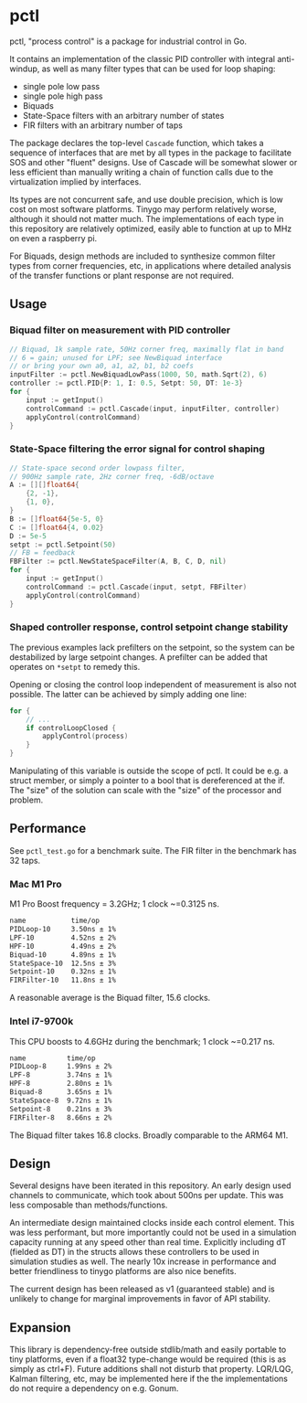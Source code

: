 # pctl

pctl, "process control" is a package for industrial control in Go.

It contains an implementation of the classic PID controller with integral anti-windup, as well as many filter types that can be used for loop shaping:
- single pole low pass
- single pole high pass
- Biquads
- State-Space filters with an arbitrary number of states
- FIR filters with an arbitrary number of taps

The package declares the top-level `Cascade` function, which takes a sequence of interfaces that are met by all types in the package to facilitate SOS and other "fluent" designs.  Use of Cascade will be somewhat slower or less efficient than manually writing a chain of function calls due to the virtualization implied by interfaces.

Its types are not concurrent safe, and use double precision, which is low cost on most software platforms.  Tinygo may perform relatively worse, although it should not matter much.  The implementations of each type in this repository are relatively optimized, easily able to function at up to MHz on even a raspberry pi.

For Biquads, design methods are included to synthesize common filter types from corner frequencies, etc, in applications where detailed analysis of the transfer functions or plant response are not required.

## Usage

### Biquad filter on measurement with PID controller

```go
// Biquad, 1k sample rate, 50Hz corner freq, maximally flat in band
// 6 = gain; unused for LPF; see NewBiquad interface
// or bring your own a0, a1, a2, b1, b2 coefs
inputFilter := pctl.NewBiquadLowPass(1000, 50, math.Sqrt(2), 6)
controller := pctl.PID{P: 1, I: 0.5, Setpt: 50, DT: 1e-3}
for {
    input := getInput()
    controlCommand := pctl.Cascade(input, inputFilter, controller)
    applyControl(controlCommand)
}
```

### State-Space filtering the error signal for control shaping

```go
// State-space second order lowpass filter,
// 900Hz sample rate, 2Hz corner freq, -6dB/octave
A := [][]float64{
    {2, -1},
    {1, 0},
}
B := []float64{5e-5, 0}
C := []float64{4, 0.02}
D := 5e-5
setpt := pctl.Setpoint(50)
// FB = feedback
FBFilter := pctl.NewStateSpaceFilter(A, B, C, D, nil)
for {
    input := getInput()
    controlCommand := pctl.Cascade(input, setpt, FBFilter)
    applyControl(controlCommand)
}
```

### Shaped controller response, control setpoint change stability


The previous examples lack prefilters on the setpoint, so the system can be destabilized by large setpoint changes.  A prefilter can be added that operates on `*setpt` to remedy this.

Opening or closing the control loop independent of measurement is also not possible.  The latter can be achieved by simply adding one line:

```go
for {
    // ...
    if controlLoopClosed {
        applyControl(process)
    }
}
```

Manipulating of this variable is outside the scope of pctl.  It could be e.g. a struct member, or simply a pointer to a bool that is dereferenced at the if.  The "size" of the solution can scale with the "size" of the processor and problem.


## Performance

See `pctl_test.go` for a benchmark suite.  The FIR filter in the benchmark has 32 taps.

### Mac M1 Pro

M1 Pro Boost frequency = 3.2GHz; 1 clock ~=0.3125 ns.

```sh
name           time/op
PIDLoop-10     3.50ns ± 1%
LPF-10         4.52ns ± 2%
HPF-10         4.49ns ± 2%
Biquad-10      4.89ns ± 1%
StateSpace-10  12.5ns ± 3%
Setpoint-10    0.32ns ± 1%
FIRFilter-10   11.8ns ± 1%
```
A reasonable average is the Biquad filter, 15.6 clocks.

### Intel i7-9700k

This CPU boosts to 4.6GHz during the benchmark; 1 clock ~=0.217 ns.
```sh
name          time/op
PIDLoop-8     1.99ns ± 2%
LPF-8         3.74ns ± 1%
HPF-8         2.80ns ± 1%
Biquad-8      3.65ns ± 1%
StateSpace-8  9.72ns ± 1%
Setpoint-8    0.21ns ± 3%
FIRFilter-8   8.66ns ± 2%
```

The Biquad filter takes 16.8 clocks.  Broadly comparable to the ARM64 M1.

## Design

Several designs have been iterated in this repository.  An early design used channels to communicate, which took about 500ns per update.  This was less composable than methods/functions.

An intermediate design maintained clocks inside each control element.  This was less performant, but more importantly could not be used in a simulation capacity running at any speed other than real time.  Explicitly including dT (fielded as DT) in the structs allows these controllers to be used in simulation studies as well.  The nearly 10x increase in performance and better friendliness to tinygo platforms are also nice benefits.

The current design has been released as v1 (guaranteed stable) and is unlikely to change for marginal improvements in favor of API stability.

## Expansion

This library is dependency-free outside stdlib/math and easily portable to tiny platforms, even if a float32 type-change would be required (this is as simply as ctrl+F).  Future additions shall not disturb that property.  LQR/LQG, Kalman filtering, etc, may be implemented here if the the implementations do not require a dependency on e.g. Gonum.
